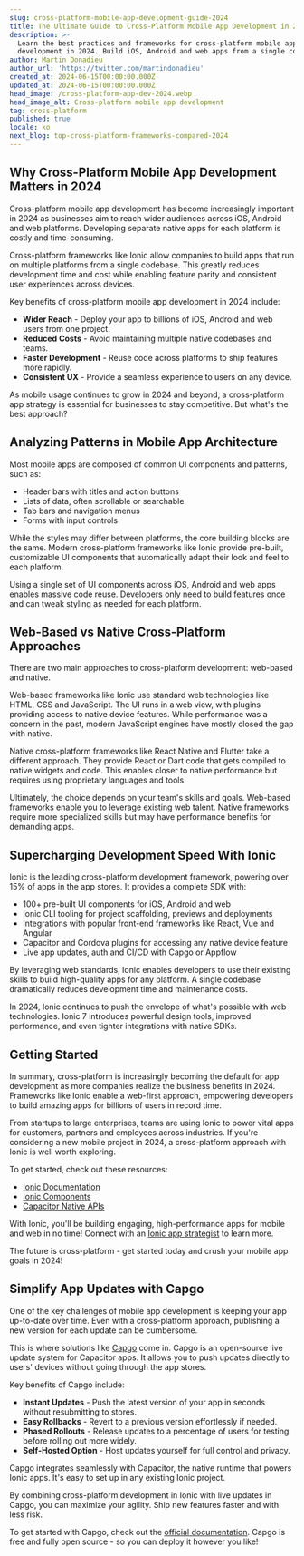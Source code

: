 ```yaml
---
slug: cross-platform-mobile-app-development-guide-2024
title: The Ultimate Guide to Cross-Platform Mobile App Development in 2024
description: >-
  Learn the best practices and frameworks for cross-platform mobile app
  development in 2024. Build iOS, Android and web apps from a single codebase.
author: Martin Donadieu
author_url: 'https://twitter.com/martindonadieu'
created_at: 2024-06-15T00:00:00.000Z
updated_at: 2024-06-15T00:00:00.000Z
head_image: /cross-platform-app-dev-2024.webp
head_image_alt: Cross-platform mobile app development
tag: cross-platform
published: true
locale: ko
next_blog: top-cross-platform-frameworks-compared-2024
---
```


## Why Cross-Platform Mobile App Development Matters in 2024

Cross-platform mobile app development has become increasingly important in 2024 as businesses aim to reach wider audiences across iOS, Android and web platforms. Developing separate native apps for each platform is costly and time-consuming. 

Cross-platform frameworks like Ionic allow companies to build apps that run on multiple platforms from a single codebase. This greatly reduces development time and cost while enabling feature parity and consistent user experiences across devices.

Key benefits of cross-platform mobile app development in 2024 include:

- **Wider Reach** - Deploy your app to billions of iOS, Android and web users from one project. 
- **Reduced Costs** - Avoid maintaining multiple native codebases and teams.
- **Faster Development** - Reuse code across platforms to ship features more rapidly.
- **Consistent UX** - Provide a seamless experience to users on any device.

As mobile usage continues to grow in 2024 and beyond, a cross-platform app strategy is essential for businesses to stay competitive. But what's the best approach?

## Analyzing Patterns in Mobile App Architecture

Most mobile apps are composed of common UI components and patterns, such as:

- Header bars with titles and action buttons
- Lists of data, often scrollable or searchable 
- Tab bars and navigation menus
- Forms with input controls 

While the styles may differ between platforms, the core building blocks are the same. Modern cross-platform frameworks like Ionic provide pre-built, customizable UI components that automatically adapt their look and feel to each platform.

Using a single set of UI components across iOS, Android and web apps enables massive code reuse. Developers only need to build features once and can tweak styling as needed for each platform.

## Web-Based vs Native Cross-Platform Approaches

There are two main approaches to cross-platform development: web-based and native.

Web-based frameworks like Ionic use standard web technologies like HTML, CSS and JavaScript. The UI runs in a web view, with plugins providing access to native device features. While performance was a concern in the past, modern JavaScript engines have mostly closed the gap with native. 

Native cross-platform frameworks like React Native and Flutter take a different approach. They provide React or Dart code that gets compiled to native widgets and code. This enables closer to native performance but requires using proprietary languages and tools.

Ultimately, the choice depends on your team's skills and goals. Web-based frameworks enable you to leverage existing web talent. Native frameworks require more specialized skills but may have performance benefits for demanding apps. 

## Supercharging Development Speed With Ionic

Ionic is the leading cross-platform development framework, powering over 15% of apps in the app stores. It provides a complete SDK with:

- 100+ pre-built UI components for iOS, Android and web
- Ionic CLI tooling for project scaffolding, previews and deployments
- Integrations with popular front-end frameworks like React, Vue and Angular
- Capacitor and Cordova plugins for accessing any native device feature
- Live app updates, auth and CI/CD with Capgo or Appflow

By leveraging web standards, Ionic enables developers to use their existing skills to build high-quality apps for any platform. A single codebase dramatically reduces development time and maintenance costs.

In 2024, Ionic continues to push the envelope of what's possible with web technologies. Ionic 7 introduces powerful design tools, improved performance, and even tighter integrations with native SDKs.

## Getting Started

In summary, cross-platform is increasingly becoming the default for app development as more companies realize the business benefits in 2024. Frameworks like Ionic enable a web-first approach, empowering developers to build amazing apps for billions of users in record time.

From startups to large enterprises, teams are using Ionic to power vital apps for customers, partners and employees across industries. If you're considering a new mobile project in 2024, a cross-platform approach with Ionic is well worth exploring.

To get started, check out these resources:

- [Ionic Documentation](https://ionicframework.com/docs)
- [Ionic Components](https://ionicframework.com/docs/components)
- [Capacitor Native APIs](https://capacitor.ionicframework.com/)

With Ionic, you'll be building engaging, high-performance apps for mobile and web in no time! Connect with an [Ionic app strategist](https://ionic.io/enterprise/strategy-session) to learn more. 

The future is cross-platform - get started today and crush your mobile app goals in 2024!

## Simplify App Updates with Capgo

One of the key challenges of mobile app development is keeping your app up-to-date over time. Even with a cross-platform approach, publishing a new version for each update can be cumbersome.

This is where solutions like [Capgo](https://capgo.app/) come in. Capgo is an open-source live update system for Capacitor apps. It allows you to push updates directly to users' devices without going through the app stores.

Key benefits of Capgo include:

- **Instant Updates** - Push the latest version of your app in seconds without resubmitting to stores.
- **Easy Rollbacks** - Revert to a previous version effortlessly if needed. 
- **Phased Rollouts** - Release updates to a percentage of users for testing before rolling out more widely.
- **Self-Hosted Option** - Host updates yourself for full control and privacy.

Capgo integrates seamlessly with Capacitor, the native runtime that powers Ionic apps. It's easy to set up in any existing Ionic project.

By combining cross-platform development in Ionic with live updates in Capgo, you can maximize your agility. Ship new features faster and with less risk.

To get started with Capgo, check out the [official documentation](https://docs.capgo.app/). Capgo is free and fully open source - so you can deploy it however you like!
